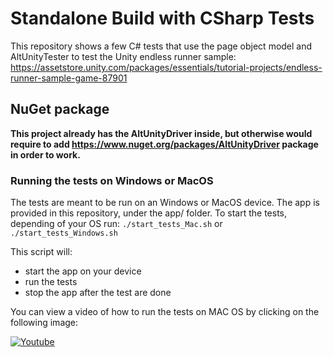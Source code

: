 # Standalone Build with CSharp Tests

This repository shows a few C# tests that use the page object model and AltUnityTester to test the Unity endless runner sample:
https://assetstore.unity.com/packages/essentials/tutorial-projects/endless-runner-sample-game-87901

## NuGet package

**This project already has the AltUnityDriver inside, but otherwise would require to add https://www.nuget.org/packages/AltUnityDriver package in order to work.**

### Running the tests on Windows or MacOS
The tests are meant to be run on an Windows or MacOS device. The app is provided in this repository, under the app/ folder.
To start the tests, depending of your OS run:
`./start_tests_Mac.sh`
or
`./start_tests_Windows.sh`

This script will:

- start the app on your device
- run the tests
- stop the app after the test are done

You can view a video of how to run the tests on MAC OS by clicking on the following image: 

[![Youtube](http://img.youtube.com/vi/tr3_8YawBck/0.jpg)](https://www.youtube.com/embed/tr3_8YawBck "Youtube")
